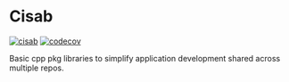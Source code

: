 # Cisab
[![cisab](https://circleci.com/gh/mingkaic/cisab.svg?style=svg)](https://app.circleci.com/pipelines/github/mingkaic/cisab?filter=all)
[![codecov](https://codecov.io/gh/mingkaic/cisab/branch/master/graph/badge.svg)](https://codecov.io/gh/mingkaic/cisab)

Basic cpp pkg libraries to simplify application development shared across multiple repos.
